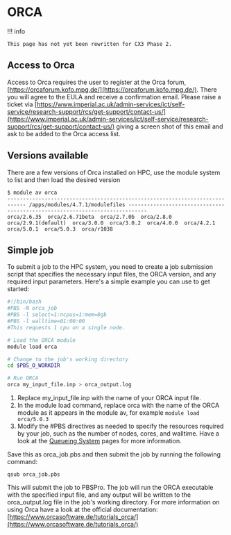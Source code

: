 # ORCA

!!! info

    This page has not yet been rewritten for CX3 Phase 2.

## Access to Orca

Access to Orca requires the user to register at the Orca forum, [https://orcaforum.kofo.mpg.de/](https://orcaforum.kofo.mpg.de/). There you will agree to the EULA and receive a confirmation email. Please raise a ticket via [https://www.imperial.ac.uk/admin-services/ict/self-service/research-support/rcs/get-support/contact-us/](https://www.imperial.ac.uk/admin-services/ict/self-service/research-support/rcs/get-support/contact-us/) giving a screen shot of this email and ask to be added to the Orca access list.

## Versions available
There are a few versions of Orca installed on HPC, use the module system to list and then load the desired version

```console
$ module av orca
---------------------------------------------------------------------------- /apps/modules/4.7.1/modulefiles ----------------------------------------------------------------------------
orca/2.6.35  orca/2.6.71beta  orca/2.7.0b  orca/2.8.0  orca/2.9.1(default)  orca/3.0.0  orca/3.0.2  orca/4.0.0  orca/4.2.1  orca/5.0.1  orca/5.0.3  orca/r1038
```

## Simple job
To submit a job to the HPC system, you need to create a job submission script that specifies the necessary input files, the ORCA version, and any required input parameters. Here's a simple example you can use to get started:

```bash
#!/bin/bash
#PBS -N orca_job
#PBS -l select=1:ncpus=1:mem=8gb
#PBS -l walltime=01:00:00
#This requests 1 cpu on a single node. 

# Load the ORCA module
module load orca

# Change to the job's working directory
cd $PBS_O_WORKDIR

# Run ORCA
orca my_input_file.inp > orca_output.log
```

1. Replace my_input_file.inp with the name of your ORCA input file.
1. In the module load command, replace orca with the name of the ORCA module as it appears in the module av, for example `module load orca/5.0.3`
1. Modify the #PBS directives as needed to specify the resources required by your job, such as the number of nodes, cores, and walltime. Have a look at the [Queueing System](../../queues/index.md) pages for more information.

Save this as orca_job.pbs and then submit the job by running the following command:

```console
qsub orca_job.pbs
```

This will submit the job to PBSPro. The job will run the ORCA executable with the specified input file, and any output will be written to the orca_output.log file in the job's working directory. For more information on using Orca have a look at the official documentation: [https://www.orcasoftware.de/tutorials_orca/](https://www.orcasoftware.de/tutorials_orca/)